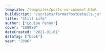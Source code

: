 ```yaml
---
template: /templates/posts-no-comment.html
buildScript: "/scripts/formatPostDetails.js"
title: "Still Life"
author: ["Louise Penny"]
cover: "180980"
dateCreated: "2021-01-01"
dataTag: ["book"]
year: "2006"
---
```

